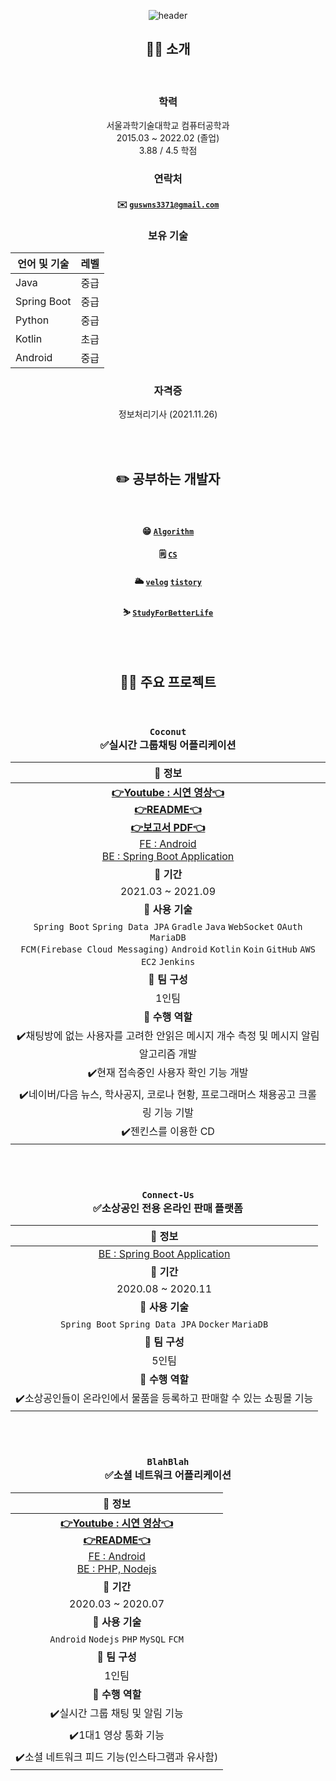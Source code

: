 <div align=center>

<!-- ![header](https://capsule-render.vercel.app/api?type=Cylinder&color=gradient&section=header&text=하현준(guswns3371)&fontSize=45&animation=fadeIn) -->
  
![header](https://capsule-render.vercel.app/api?type=waving&color=timeGradient&height=215&section=header&text=하현준&fontSize=60&animation=fadeIn&fontAlignY=38&desc=guswns3371&descAlignY=55&descAlign=52)
  
## 🙋‍♂️ 소개 

<br/>

### 학력

서울과학기술대학교 컴퓨터공학과  
2015.03 ~ 2022.02 (졸업)  
3.88 / 4.5 학점
  
  
### 연락처

#### ✉️ [**`guswns3371@gmail.com`**](mailto:guswns3371@gmail.com) 
  
 
### 보유 기술

| 언어 및 기술 | 레벨 |
| ---------- | ---- |
| Java       | 중급 |
| Spring Boot | 중급 |
| Python     | 중급 |
| Kotlin     | 초급 |
| Android    | 중급 |
  
 
### 자격증

정보처리기사 (2021.11.26)

  
<br/>
  
<br/>
 

## ✏️ 공부하는 개발자
  
<br/>

#### 😁 [**`Algorithm`**](https://github.com/guswns3371/Algorithm)

#### 🗒️ [**`CS`**](https://github.com/guswns3371/backend-cs-interview)
  
#### 🌥️ [**`velog`**](https://velog.io/@guswns3371/about) [**`tistory`**](https://hjoon95.tistory.com)

#### ⛷️ [**`StudyForBetterLife`**](https://github.com/orgs/StudyForBetterLife/repositories?type=source)
  
<br/>
  
<br/>
 
  
## 👨‍💻 주요 프로젝트

<br/>
  
### `Coconut`<br/>✅실시간 그룹채팅 어플리케이션   
  
| **📌 정보** |
| :---: |
| [**👉Youtube : 시연 영상👈**](https://www.youtube.com/watch?v=2taqqWY0Bdc)<br/> [**👉README👈**](https://github.com/guswns3371/CoconutSpringBoot/blob/master/ReadMe.md) <br/> [**👉보고서 PDF👈**](https://drive.google.com/file/d/1qqZKA2ewfO1FhQil73RSMbUSvUQQ8nnf/view?usp=sharing)<br/>  [FE : Android](https://github.com/guswns3371/Coconut) <br/> [BE : Spring Boot Application](https://github.com/guswns3371/coconut-spring-server) |
| **📌 기간** |
| 2021.03 ~ 2021.09 |
| **📌 사용 기술** |
| `Spring Boot` `Spring Data JPA` `Gradle` `Java` `WebSocket` `OAuth` `MariaDB`<br/>`FCM(Firebase Cloud Messaging)` `Android` `Kotlin` `Koin` `GitHub` `AWS EC2` `Jenkins` |
| **📌 팀 구성** |
| 1인팀 |
| **📌 수행 역할** |
| ✔️채팅방에 없는 사용자를 고려한 안읽은 메시지 개수 측정 및 메시지 알림 알고리즘 개발 |
| ✔️현재 접속중인 사용자 확인 기능 개발 |
| ✔️네이버/다음 뉴스, 학사공지, 코로나 현황, 프로그래머스 채용공고 크롤링 기능 기발 |
| ✔️젠킨스를 이용한 CD |

<br/>
<br/>
  
### `Connect-Us`<br/>✅소상공인 전용 온라인 판매 플랫폼 
  
| **📌 정보** |
| :---: |
| [BE : Spring Boot Application](https://github.com/guswns3371/ConnectUs)  |
| **📌 기간** |
| 2020.08 ~ 2020.11|
| **📌 사용 기술** |
| `Spring Boot` `Spring Data JPA` `Docker` `MariaDB` |
| **📌 팀 구성** |
| 5인팀 |
| **📌 수행 역할** |
| ✔️소상공인들이 온라인에서 물품을 등록하고 판매할 수 있는 쇼핑몰 기능 |

<br/>
<br/>

### `BlahBlah`<br/>✅소셜 네트워크 어플리케이션 

| **📌 정보** |
| :---: |
| [**👉Youtube : 시연 영상👈**](https://youtu.be/1aEfryppHv4) <br/>[**👉README👈**](https://github.com/guswns3371/AllThatLyrics/blob/master/README.md)<br/> [FE : Android](https://github.com/guswns3371/AllThatLyrics) <br/> [BE : PHP, Nodejs](https://github.com/guswns3371/talky)|
| **📌 기간** |
| 2020.03 ~ 2020.07 |
| **📌 사용 기술** |
| `Android` `Nodejs` `PHP` `MySQL` `FCM` |
| **📌 팀 구성** |
| 1인팀 |
| **📌 수행 역할** |
| ✔️실시간 그룹 채팅 및 알림 기능 |
| ✔️1대1 영상 통화 기능 |
| ✔️소셜 네트워크 피드 기능(인스타그램과 유사함) |

  
<br/>
  

</div>
